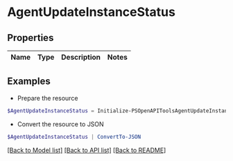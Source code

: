 # AgentUpdateInstanceStatus
## Properties

Name | Type | Description | Notes
------------ | ------------- | ------------- | -------------

## Examples

- Prepare the resource
```powershell
$AgentUpdateInstanceStatus = Initialize-PSOpenAPIToolsAgentUpdateInstanceStatus 
```

- Convert the resource to JSON
```powershell
$AgentUpdateInstanceStatus | ConvertTo-JSON
```

[[Back to Model list]](../README.md#documentation-for-models) [[Back to API list]](../README.md#documentation-for-api-endpoints) [[Back to README]](../README.md)

